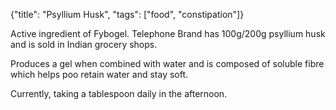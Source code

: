 {"title": "Psyllium Husk", "tags": ["food", "constipation"]}

Active ingredient of Fybogel. Telephone Brand has 100g/200g psyllium husk and is sold in Indian grocery shops.

Produces a gel when combined with water and is composed of soluble fibre which helps poo retain water and stay soft.

Currently, taking a tablespoon daily in the afternoon.

